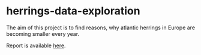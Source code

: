 # herrings-data-exploration
The aim of this project is to find reasons, why atlantic herrings in Europe are becoming smaller every year.

Report is available [here](https://bartkow1999.github.io/herrings-data-exploration/).